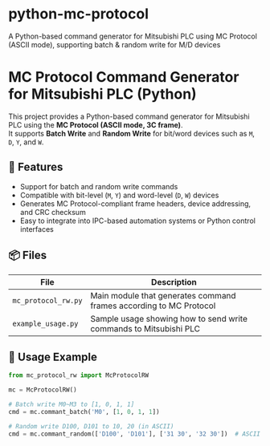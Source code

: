# python-mc-protocol
A Python-based command generator for Mitsubishi PLC using MC Protocol (ASCII mode), supporting batch &amp; random write for M/D devices

# MC Protocol Command Generator for Mitsubishi PLC (Python)

This project provides a Python-based command generator for Mitsubishi PLC using the **MC Protocol (ASCII mode, 3C frame)**.  
It supports **Batch Write** and **Random Write** for bit/word devices such as `M`, `D`, `Y`, and `W`.

## 🔧 Features

- Support for batch and random write commands
- Compatible with bit-level (`M`, `Y`) and word-level (`D`, `W`) devices
- Generates MC Protocol-compliant frame headers, device addressing, and CRC checksum
- Easy to integrate into IPC-based automation systems or Python control interfaces

## 📦 Files

| File | Description |
|------|-------------|
| `mc_protocol_rw.py` | Main module that generates command frames according to MC Protocol |
| `example_usage.py`  | Sample usage showing how to send write commands to Mitsubishi PLC |

## 🚀 Usage Example

```python
from mc_protocol_rw import McProtocolRW

mc = McProtocolRW()

# Batch write M0~M3 to [1, 0, 1, 1]
cmd = mc.commant_batch('M0', [1, 0, 1, 1])

# Random write D100, D101 to 10, 20 (in ASCII)
cmd = mc.commant_random(['D100', 'D101'], ['31 30', '32 30'])  # ASCII for 10, 20
